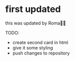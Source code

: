 # first updated

this was updated by Roma🐱‍👤

TODO: 
  - create second card in html
  - give it some styling
  - push changes to repository
